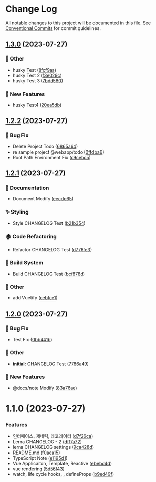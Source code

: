 # Change Log

All notable changes to this project will be documented in this file.
See [Conventional Commits](https://conventionalcommits.org) for commit guidelines.

## [1.3.0](https://github.com/yjw8459/vue-component/compare/v1.2.2...v1.3.0) (2023-07-27)


### :mega: Other

* husky Test ([8fcf9aa](https://github.com/yjw8459/vue-component/commit/8fcf9aa2473bf7f0c519fd72a3c06e2b743ed68a))
* husky Test 2 ([f3e029c](https://github.com/yjw8459/vue-component/commit/f3e029c8feda2260d6df739241ce615326786b4a))
* husky Test 3 ([7bdd580](https://github.com/yjw8459/vue-component/commit/7bdd5809193235ff05427bad04e7ca16c03b0abd))


### :rocket: New Features

* husky Test4 ([20ea5db](https://github.com/yjw8459/vue-component/commit/20ea5dbfab7e7b115c0a5c620ffd970f963eab26))



## [1.2.2](https://github.com/yjw8459/vue-component/compare/v1.2.1...v1.2.2) (2023-07-27)


### :bug: Bug Fix

* Delete Project Todo ([6865a64](https://github.com/yjw8459/vue-component/commit/6865a6478473623d504f306d05d75945788db96a))
* re sample project @webapp/todo ([0ffdba6](https://github.com/yjw8459/vue-component/commit/0ffdba6c894cb48817ee4cf63f3ba0fb114186a4))
* Root Path Environment Fix ([c9cebc5](https://github.com/yjw8459/vue-component/commit/c9cebc5664fa03bbec3dc29921195830e2d8b4da))



## [1.2.1](https://github.com/yjw8459/vue-component/compare/v1.2.0...v1.2.1) (2023-07-27)


### :memo: Documentation

* Document Modify ([eecdc65](https://github.com/yjw8459/vue-component/commit/eecdc6578562927d635f497f5b38bf8716c0714c))


### :sparkles: Styling

* Style CHANGELOG Test ([b21b354](https://github.com/yjw8459/vue-component/commit/b21b3544c151f2b17d6705af792d21a404c4f22b))


### :house: Code Refactoring

* Refactor CHANGELOG Test ([d776fe3](https://github.com/yjw8459/vue-component/commit/d776fe351a13906b52688641f86f61d729bf601f))


### :hammer: Build System

* Build CHANGELOG Test ([bcf878d](https://github.com/yjw8459/vue-component/commit/bcf878d23cc1e50f704cef63b1aa07d238146412))


### :mega: Other

* add Vuetify ([cebfce1](https://github.com/yjw8459/vue-component/commit/cebfce1f1a2c384c46186d2abe925fe4a75ffc39))



## [1.2.0](https://github.com/yjw8459/vue-component/compare/v1.1.0...v1.2.0) (2023-07-27)


### :bug: Bug Fix

* Test Fix ([0bb441b](https://github.com/yjw8459/vue-component/commit/0bb441b84048fecbe569665d45be21588265afd8))


### :mega: Other

* **initial:** CHANGELOG Test ([7786a49](https://github.com/yjw8459/vue-component/commit/7786a4956b169f423a25800daf1bfe59fd2158ae))


### :rocket: New Features

* @docs/note Modify ([83a76ae](https://github.com/yjw8459/vue-component/commit/83a76ae6427df5896e2d3385946c347ad661acdb))



# 1.1.0 (2023-07-27)


### Features

* 인터페이스, 제네릭, 데코레이터 ([d7f26ca](https://github.com/yjw8459/vue-component/commit/d7f26caa4dabc709299d8fda9c7729bb393eeb92))
* Lerna CHANGELOG - 2 ([dff7a72](https://github.com/yjw8459/vue-component/commit/dff7a72870d3e1b17ebf266079f2f329dc5ec6e6))
* lerna CHANGELOG settings ([9ca428d](https://github.com/yjw8459/vue-component/commit/9ca428d56db287b61a232e01525479677ed1a2b5))
* README.md ([f0aea15](https://github.com/yjw8459/vue-component/commit/f0aea156ca67b64e400f7fd5f04468eb3217c42f))
* TypeScript Note ([e1195d1](https://github.com/yjw8459/vue-component/commit/e1195d1f618d74d371e1eb1e3eca556ea320e52a))
* Vue Applicaiton, Template, Reactive ([ebebd4d](https://github.com/yjw8459/vue-component/commit/ebebd4d19d7abaef173056f34815178323598e49))
* vue rendering ([5d56f43](https://github.com/yjw8459/vue-component/commit/5d56f437bb0662ea5596793ace9807372fd946d1))
* watch, life cycle hooks, , defineProps ([b9ed49f](https://github.com/yjw8459/vue-component/commit/b9ed49faf7afa499d5ffbeb9fa6fb4e3699ffa63))
